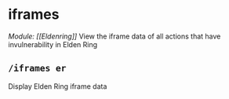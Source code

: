 # iframes
*Module: [[Eldenring]]*
View the iframe data of all actions that have invulnerability in Elden Ring
## `/iframes er`
Display Elden Ring iframe data
